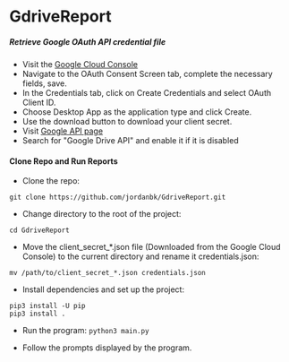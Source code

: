 # GdriveReport

##### Retrieve Google OAuth API credential file
- Visit the [Google Cloud Console](https://console.developers.google.com/apis/credentials)
- Navigate to the OAuth Consent Screen tab, complete the necessary fields, save.
- In the Credentials tab, click on Create Credentials and select OAuth Client ID.
- Choose Desktop App as the application type and click Create.
- Use the download button to download your client secret.
- Visit [Google API page](https://console.developers.google.com/apis/library)
- Search for "Google Drive API" and enable it if it is disabled

#### Clone Repo and Run Reports
- Clone the repo:
```
git clone https://github.com/jordanbk/GdriveReport.git
```
- Change directory to the root of the project:
```
cd GdriveReport
```
- Move the client_secret_*.json file (Downloaded from the Google Cloud Console) to the current directory and rename it credentials.json:
```
mv /path/to/client_secret_*.json credentials.json
```
- Install dependencies and set up the project:
```
pip3 install -U pip
pip3 install .
```
- Run the program:
```python3 main.py```

- Follow the prompts displayed by the program.